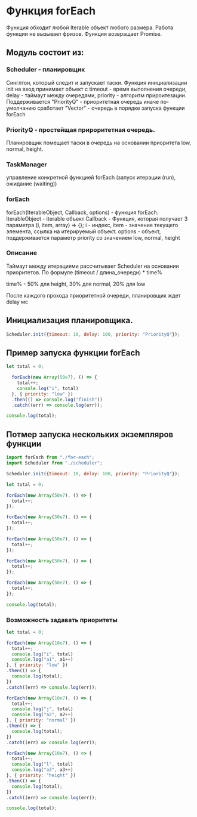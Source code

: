 # Функция forEach

Функция обходит любой Iterable объект любого размера. Работа функции не вызывает фризов. Функция возвращает Promise.

## Модуль состоит из:

### Scheduler - планировщик

Синглтон, который следит и запускает таски. Функция инициализации init на вход принимает объект с 
timeout - время выполнения очереди, delay - таймаут между очередями, priority - алгоритм прироитезации. Поддерживается "PriorityQ" - приоритетная очередь иначе по-умолчанию сработает "Vector" - очередь в порядке запуска функции forEach

### PriorityQ - простейщая прироритетная очередь.

Планировщик помещает таски в очередь на основании приоритета low, normal, height.

### TaskManager

управление конкретной функцией forEach (запуск итерации (run), ожидание (waiting))

### forEach

forEach(IterableObject, Callback, options) - функция forEach.
IterableObject - iterable объект
Callback - Функция, которая получает 3 параметра (i, item, array) => {}; i - индекс, item - значение текущего элемента, ссылка на итерируемый объект.
options - объект, поддерживается параметр priority со значением low, normal, height

### Описание

Таймаут между итерациями рассчитывает Scheduler на основании приоритетов. По формуле (timeout / длина_очереди) * time%

time% - 50% для height, 30% для normal, 20% для low

После каждого прохода приоритетной очереди, планировщик ждет delay мс

## Инициализация планировщика. 

```js
Scheduler.init({timeout: 10, delay: 100, priority: "PriorityQ"});
```

## Пример запуска функции forEach

```js
let total = 0;

  forEach(new Array(50e7), () => {
    total++;
    console.log("i", total)
  }, { priority: "low" })
  .then(() => console.log("finish"))
  .catch((err) => console.log(err));

console.log(total);
```

## Потмер запуска нескольких экземпляров функции

```js
import forEach from "./for-each";
import Scheduler from "./scheduler";

Scheduler.init({timeout: 10, delay: 100, priority: "PriorityQ"});

let total = 0;

forEach(new Array(50e7), () => {
  total++;
});

forEach(new Array(50e7), () => {
  total++;
});

forEach(new Array(50e7), () => {
  total++;
});

forEach(new Array(50e7), () => {
  total++;
});

forEach(new Array(50e7), () => {
  total++;
});

console.log(total);
```

### Возможность задавать приоритеты

```js
let total = 0;

forEach(new Array(10e7), () => {
  total++;
  console.log("i", total)
  console.log("a1", a1++)
}, { priority: "low" })
.then(() => {
  console.log(total);
})
.catch((err) => console.log(err));

forEach(new Array(10e7), () => {
  total++;
  console.log("j", total)
  console.log("a2", a2++)
}, { priority: "normal" })
.then(() => {
  console.log(total);
})
.catch((err) => console.log(err));

forEach(new Array(10e7), () => {
  total++;
  console.log("l", total)
  console.log("a3", a3++)
}, { priority: "height" })
.then(() => {
  console.log(total);
})
.catch((err) => console.log(err));

console.log(total);
```
